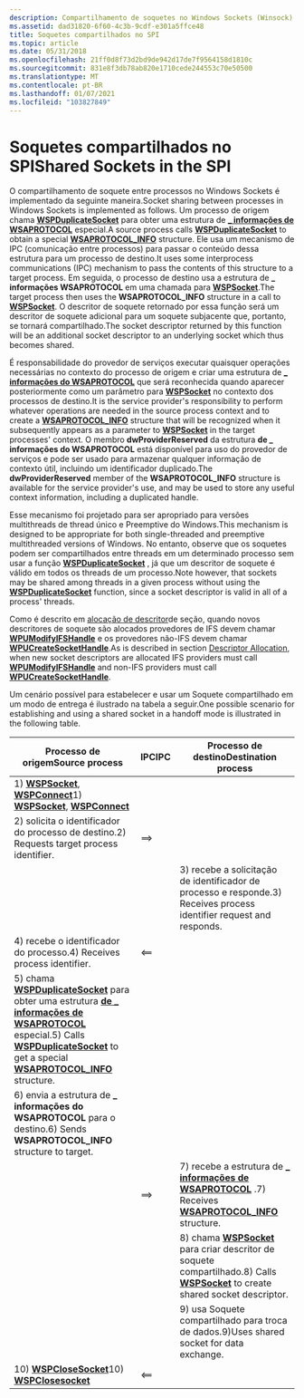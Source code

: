 ```yaml
---
description: Compartilhamento de soquetes no Windows Sockets (Winsock).
ms.assetid: dad31820-6f60-4c3b-9cdf-e301a5ffce48
title: Soquetes compartilhados no SPI
ms.topic: article
ms.date: 05/31/2018
ms.openlocfilehash: 21ff0d8f73d2bd9de942d17de7f9564158d1810c
ms.sourcegitcommit: 831e8f3db78ab820e1710cede244553c70e50500
ms.translationtype: MT
ms.contentlocale: pt-BR
ms.lasthandoff: 01/07/2021
ms.locfileid: "103827849"
---
```

# <a name="shared-sockets-in-the-spi"></a><span data-ttu-id="0d285-103">Soquetes compartilhados no SPI</span><span class="sxs-lookup"><span data-stu-id="0d285-103">Shared Sockets in the SPI</span></span>

<span data-ttu-id="0d285-104">O compartilhamento de soquete entre processos no Windows Sockets é implementado da seguinte maneira.</span><span class="sxs-lookup"><span data-stu-id="0d285-104">Socket sharing between processes in Windows Sockets is implemented as follows.</span></span> <span data-ttu-id="0d285-105">Um processo de origem chama [**WSPDuplicateSocket**](/previous-versions/windows/hardware/network/ff566282(v=vs.85)) para obter uma estrutura de [**\_ informações de WSAPROTOCOL**](/windows/win32/api/winsock2/ns-winsock2-wsaprotocol_infoa) especial.</span><span class="sxs-lookup"><span data-stu-id="0d285-105">A source process calls [**WSPDuplicateSocket**](/previous-versions/windows/hardware/network/ff566282(v=vs.85)) to obtain a special [**WSAPROTOCOL\_INFO**](/windows/win32/api/winsock2/ns-winsock2-wsaprotocol_infoa) structure.</span></span> <span data-ttu-id="0d285-106">Ele usa um mecanismo de IPC (comunicação entre processos) para passar o conteúdo dessa estrutura para um processo de destino.</span><span class="sxs-lookup"><span data-stu-id="0d285-106">It uses some interprocess communications (IPC) mechanism to pass the contents of this structure to a target process.</span></span> <span data-ttu-id="0d285-107">Em seguida, o processo de destino usa a estrutura de **\_ informações WSAPROTOCOL** em uma chamada para [**WSPSocket**](/windows/desktop/api/Ws2spi/nc-ws2spi-lpwspsocket).</span><span class="sxs-lookup"><span data-stu-id="0d285-107">The target process then uses the **WSAPROTOCOL\_INFO** structure in a call to [**WSPSocket**](/windows/desktop/api/Ws2spi/nc-ws2spi-lpwspsocket).</span></span> <span data-ttu-id="0d285-108">O descritor de soquete retornado por essa função será um descritor de soquete adicional para um soquete subjacente que, portanto, se tornará compartilhado.</span><span class="sxs-lookup"><span data-stu-id="0d285-108">The socket descriptor returned by this function will be an additional socket descriptor to an underlying socket which thus becomes shared.</span></span>

<span data-ttu-id="0d285-109">É responsabilidade do provedor de serviços executar quaisquer operações necessárias no contexto do processo de origem e criar uma estrutura de [**\_ informações do WSAPROTOCOL**](/windows/win32/api/winsock2/ns-winsock2-wsaprotocol_infoa) que será reconhecida quando aparecer posteriormente como um parâmetro para [**WSPSocket**](/windows/desktop/api/Ws2spi/nc-ws2spi-lpwspsocket) no contexto dos processos de destino.</span><span class="sxs-lookup"><span data-stu-id="0d285-109">It is the service provider's responsibility to perform whatever operations are needed in the source process context and to create a [**WSAPROTOCOL\_INFO**](/windows/win32/api/winsock2/ns-winsock2-wsaprotocol_infoa) structure that will be recognized when it subsequently appears as a parameter to [**WSPSocket**](/windows/desktop/api/Ws2spi/nc-ws2spi-lpwspsocket) in the target processes' context.</span></span> <span data-ttu-id="0d285-110">O membro **dwProviderReserved** da estrutura **de \_ informações do WSAPROTOCOL** está disponível para uso do provedor de serviços e pode ser usado para armazenar qualquer informação de contexto útil, incluindo um identificador duplicado.</span><span class="sxs-lookup"><span data-stu-id="0d285-110">The **dwProviderReserved** member of the **WSAPROTOCOL\_INFO** structure is available for the service provider's use, and may be used to store any useful context information, including a duplicated handle.</span></span>

<span data-ttu-id="0d285-111">Esse mecanismo foi projetado para ser apropriado para versões multithreads de thread único e Preemptive do Windows.</span><span class="sxs-lookup"><span data-stu-id="0d285-111">This mechanism is designed to be appropriate for both single-threaded and preemptive multithreaded versions of Windows.</span></span> <span data-ttu-id="0d285-112">No entanto, observe que os soquetes podem ser compartilhados entre threads em um determinado processo sem usar a função [**WSPDuplicateSocket**](/previous-versions/windows/hardware/network/ff566282(v=vs.85)) , já que um descritor de soquete é válido em todos os threads de um processo.</span><span class="sxs-lookup"><span data-stu-id="0d285-112">Note however, that sockets may be shared among threads in a given process without using the [**WSPDuplicateSocket**](/previous-versions/windows/hardware/network/ff566282(v=vs.85)) function, since a socket descriptor is valid in all of a process' threads.</span></span>

<span data-ttu-id="0d285-113">Como é descrito em [alocação de descritor](descriptor-allocation-2.md)de seção, quando novos descritores de soquete são alocados provedores de IFS devem chamar [**WPUModifyIFSHandle**](/windows/desktop/api/Ws2spi/nf-ws2spi-wpumodifyifshandle) e os provedores não-IFS devem chamar [**WPUCreateSocketHandle**](/windows/desktop/api/Ws2spi/nf-ws2spi-wpucreatesockethandle).</span><span class="sxs-lookup"><span data-stu-id="0d285-113">As is described in section [Descriptor Allocation](descriptor-allocation-2.md), when new socket descriptors are allocated IFS providers must call [**WPUModifyIFSHandle**](/windows/desktop/api/Ws2spi/nf-ws2spi-wpumodifyifshandle) and non-IFS providers must call [**WPUCreateSocketHandle**](/windows/desktop/api/Ws2spi/nf-ws2spi-wpucreatesockethandle).</span></span>

<span data-ttu-id="0d285-114">Um cenário possível para estabelecer e usar um Soquete compartilhado em um modo de entrega é ilustrado na tabela a seguir.</span><span class="sxs-lookup"><span data-stu-id="0d285-114">One possible scenario for establishing and using a shared socket in a handoff mode is illustrated in the following table.</span></span>

| <span data-ttu-id="0d285-115">Processo de origem</span><span class="sxs-lookup"><span data-stu-id="0d285-115">Source process</span></span>                                                                                                                          | <span data-ttu-id="0d285-116">IPC</span><span class="sxs-lookup"><span data-stu-id="0d285-116">IPC</span></span>    | <span data-ttu-id="0d285-117">Processo de destino</span><span class="sxs-lookup"><span data-stu-id="0d285-117">Destination process</span></span>                                                           |
|-----------------------------------------------------------------------------------------------------------------------------------------|--------|-------------------------------------------------------------------------------|
| <span data-ttu-id="0d285-118">1) [**WSPSocket**](/windows/desktop/api/Ws2spi/nc-ws2spi-lpwspsocket), [**WSPConnect**](/previous-versions/windows/hardware/network/ff566275(v=vs.85))</span><span class="sxs-lookup"><span data-stu-id="0d285-118">1) [**WSPSocket**](/windows/desktop/api/Ws2spi/nc-ws2spi-lpwspsocket), [**WSPConnect**](/previous-versions/windows/hardware/network/ff566275(v=vs.85))</span></span>                                                                 |        |                                                                               |
| <span data-ttu-id="0d285-119">2) solicita o identificador do processo de destino.</span><span class="sxs-lookup"><span data-stu-id="0d285-119">2) Requests target process identifier.</span></span>                                                                                                  | ==> |                                                                               |
|                                                                                                                                         |        | <span data-ttu-id="0d285-120">3) recebe a solicitação de identificador de processo e responde.</span><span class="sxs-lookup"><span data-stu-id="0d285-120">3) Receives process identifier request and responds.</span></span>                          |
| <span data-ttu-id="0d285-121">4) recebe o identificador do processo.</span><span class="sxs-lookup"><span data-stu-id="0d285-121">4) Receives process identifier.</span></span>                                                                                                         | <== |                                                                               |
| <span data-ttu-id="0d285-122">5) chama [**WSPDuplicateSocket**](/previous-versions/windows/hardware/network/ff566282(v=vs.85)) para obter uma estrutura [**de \_ informações de WSAPROTOCOL**](/windows/win32/api/winsock2/ns-winsock2-wsaprotocol_infoa) especial.</span><span class="sxs-lookup"><span data-stu-id="0d285-122">5) Calls [**WSPDuplicateSocket**](/previous-versions/windows/hardware/network/ff566282(v=vs.85)) to get a special [**WSAPROTOCOL\_INFO**](/windows/win32/api/winsock2/ns-winsock2-wsaprotocol_infoa) structure.</span></span> |        |                                                                               |
| <span data-ttu-id="0d285-123">6) envia a estrutura de **\_ informações do WSAPROTOCOL** para o destino.</span><span class="sxs-lookup"><span data-stu-id="0d285-123">6) Sends **WSAPROTOCOL\_INFO** structure to target.</span></span>                                                                                     |        |                                                                               |
|                                                                                                                                         | ==> | <span data-ttu-id="0d285-124">7) recebe a estrutura de [**\_ informações de WSAPROTOCOL**](/windows/win32/api/winsock2/ns-winsock2-wsaprotocol_infoa) .</span><span class="sxs-lookup"><span data-stu-id="0d285-124">7) Receives [**WSAPROTOCOL\_INFO**](/windows/win32/api/winsock2/ns-winsock2-wsaprotocol_infoa) structure.</span></span>        |
|                                                                                                                                         |        | <span data-ttu-id="0d285-125">8) chama [**WSPSocket**](/windows/desktop/api/Ws2spi/nc-ws2spi-lpwspsocket) para criar descritor de soquete compartilhado.</span><span class="sxs-lookup"><span data-stu-id="0d285-125">8) Calls [**WSPSocket**](/windows/desktop/api/Ws2spi/nc-ws2spi-lpwspsocket) to create shared socket descriptor.</span></span> |
|                                                                                                                                         |        | <span data-ttu-id="0d285-126">9) usa Soquete compartilhado para troca de dados.</span><span class="sxs-lookup"><span data-stu-id="0d285-126">9)Uses shared socket for data exchange.</span></span>                                       |
| <span data-ttu-id="0d285-127">10) [ **WSPCloseSocket**](/previous-versions/windows/hardware/network/ff566273(v=vs.85))</span><span class="sxs-lookup"><span data-stu-id="0d285-127">10) [**WSPClosesocket**](/previous-versions/windows/hardware/network/ff566273(v=vs.85))</span></span>                                                                                          | <== |                                                                               |



 

 

 
